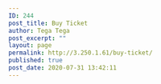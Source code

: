 ```yaml
---
ID: 244
post_title: Buy Ticket
author: Tega Tega
post_excerpt: ""
layout: page
permalink: http://3.250.1.61/buy-ticket/
published: true
post_date: 2020-07-31 13:42:11
---
```

<!-- wp:themeisle-blocks/advanced-columns {"id":"wp-block-themeisle-blocks-advanced-columns-0ae8bc41","columns":1,"layout":"equal"} -->
<div class="wp-block-themeisle-blocks-advanced-columns has-1-columns has-desktop-equal-layout has-tablet-equal-layout has-mobile-equal-layout has-default-gap has-vertical-unset" id="wp-block-themeisle-blocks-advanced-columns-0ae8bc41"><div class="wp-block-themeisle-blocks-advanced-columns-overlay"></div><div class="innerblocks-wrap"><!-- wp:themeisle-blocks/advanced-column {"id":"wp-block-themeisle-blocks-advanced-column-b87d15e1","columnWidth":"100"} -->
<div class="wp-block-themeisle-blocks-advanced-column" id="wp-block-themeisle-blocks-advanced-column-b87d15e1"><!-- wp:tribe/tickets -->
<div class="wp-block-tribe-tickets"><!-- wp:tribe/tickets-item -->
<div class="wp-block-tribe-tickets-item"></div>
<!-- /wp:tribe/tickets-item --></div>
<!-- /wp:tribe/tickets --></div>
<!-- /wp:themeisle-blocks/advanced-column --></div></div>
<!-- /wp:themeisle-blocks/advanced-columns -->